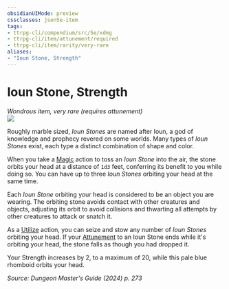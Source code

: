 ```yaml
---
obsidianUIMode: preview
cssclasses: json5e-item
tags:
- ttrpg-cli/compendium/src/5e/xdmg
- ttrpg-cli/item/attunement/required
- ttrpg-cli/item/rarity/very-rare
aliases: 
- "Ioun Stone, Strength"
---
```

# Ioun Stone, Strength
*Wondrous item, very rare (requires attunement)*  
![](Mechanics/items/img/ioun-stone.webp#right)


Roughly marble sized, *Ioun Stones* are named after Ioun, a god of knowledge and prophecy revered on some worlds. Many types of *Ioun Stones* exist, each type a distinct combination of shape and color.

When you take a [Magic](Mechanics/rules/actions.md#Magic) action to toss an *Ioun Stone* into the air, the stone orbits your head at a distance of `1d3` feet, conferring its benefit to you while doing so. You can have up to three *Ioun Stones* orbiting your head at the same time.

Each *Ioun Stone* orbiting your head is considered to be an object you are wearing. The orbiting stone avoids contact with other creatures and objects, adjusting its orbit to avoid collisions and thwarting all attempts by other creatures to attack or snatch it.

As a [Utilize](Mechanics/rules/actions.md#Utilize) action, you can seize and stow any number of *Ioun Stones* orbiting your head. If your [Attunement](Mechanics/rules/variant-rules/attunement-xphb.md) to an Ioun Stone ends while it's orbiting your head, the stone falls as though you had dropped it.

Your Strength increases by 2, to a maximum of 20, while this pale blue rhomboid orbits your head.

*Source: Dungeon Master's Guide (2024) p. 273*
